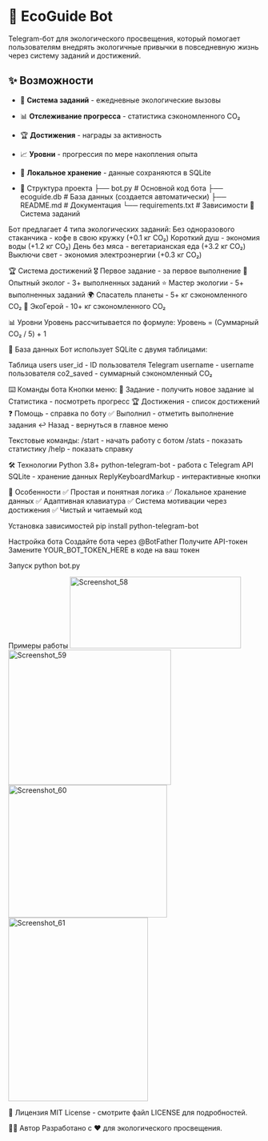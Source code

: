 # 🌱 EcoGuide Bot

Telegram-бот для экологического просвещения, который помогает пользователям внедрять экологичные привычки в повседневную жизнь через систему заданий и достижений.

## ✨ Возможности

- 🎯 **Система заданий** - ежедневные экологические вызовы
- 📊 **Отслеживание прогресса** - статистика сэкономленного CO₂
- 🏆 **Достижения** - награды за активность
- 📈 **Уровни** - прогрессия по мере накопления опыта
- 💾 **Локальное хранение** - данные сохраняются в SQLite

- 📁 Структура проекта
├── bot.py              # Основной код бота
├── ecoguide.db         # База данных (создается автоматически)
├── README.md          # Документация
└── requirements.txt   # Зависимости
🎯 Система заданий

Бот предлагает 4 типа экологических заданий:
Без одноразового стаканчика - кофе в свою кружку (+0.1 кг CO₂)
Короткий душ - экономия воды (+1.2 кг CO₂)
День без мяса - вегетарианская еда (+3.2 кг CO₂)
Выключи свет - экономия электроэнергии (+0.3 кг CO₂)

🏆 Система достижений
🎖 Первое задание - за первое выполнение
🏅 Опытный эколог - 3+ выполненных заданий
⭐ Мастер экологии - 5+ выполненных заданий
🌍 Спасатель планеты - 5+ кг сэкономленного CO₂
🚀 ЭкоГерой - 10+ кг сэкономленного CO₂

📊 Уровни
Уровень рассчитывается по формуле:
Уровень = (Суммарный CO₂ / 5) + 1

💾 База данных
Бот использует SQLite с двумя таблицами:

Таблица users
user_id - ID пользователя Telegram
username - username пользователя
co2_saved - суммарный сэкономленный CO₂

⌨️ Команды бота
Кнопки меню:
🎯 Задание - получить новое задание
📊 Статистика - посмотреть прогресс
🏆 Достижения - список достижений
❓ Помощь - справка по боту
✅ Выполнил - отметить выполнение задания
↩️ Назад - вернуться в главное меню

Текстовые команды:
/start - начать работу с ботом
/stats - показать статистику
/help - показать справку

🛠 Технологии
Python 3.8+
python-telegram-bot - работа с Telegram API
SQLite - хранение данных
ReplyKeyboardMarkup - интерактивные кнопки

🌟 Особенности
✅ Простая и понятная логика
✅ Локальное хранение данных
✅ Адаптивная клавиатура
✅ Система мотивации через достижения
✅ Чистый и читаемый код

Установка зависимостей
pip install python-telegram-bot

Настройка бота
Создайте бота через @BotFather
Получите API-токен
Замените YOUR_BOT_TOKEN_HERE в коде на ваш токен

Запуск
python bot.py

Примеры работы
<img width="342" height="143" alt="Screenshot_58" src="https://github.com/user-attachments/assets/a57e93dd-5702-4783-a3b9-d47e4d0db01c" />
<img width="325" height="270" alt="Screenshot_59" src="https://github.com/user-attachments/assets/3695a1b8-54c5-4aec-abe1-101a63290ee6" />
<img width="317" height="265" alt="Screenshot_60" src="https://github.com/user-attachments/assets/206a6fa1-0d8e-408b-92d8-21c2bb47ced5" />
<img width="279" height="367" alt="Screenshot_61" src="https://github.com/user-attachments/assets/fbb5c2cf-9c6b-4d44-bf88-077422ebffdb" />


📝 Лицензия
MIT License - смотрите файл LICENSE для подробностей.

👨‍💻 Автор
Разработано с ❤️ для экологического просвещения.

